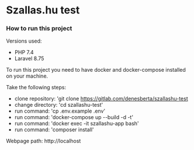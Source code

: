 # Szallas.hu test


### How to run this project

Versions used:
- PHP 7.4
- Laravel 8.75

To run this project you need to have docker and docker-compose installed on your machine.

Take the following steps:

- clone repository: 'git clone https://gitlab.com/denesberta/szallashu-test
- change directory: 'cd szallashu-test'
- run command: 'cp .env.example .env'
- run command: 'docker-compose up --build -d -t'
- run command: 'docker exec -it szallashu-app bash'
- run command: 'composer install' 

Webpage path: http://localhost

